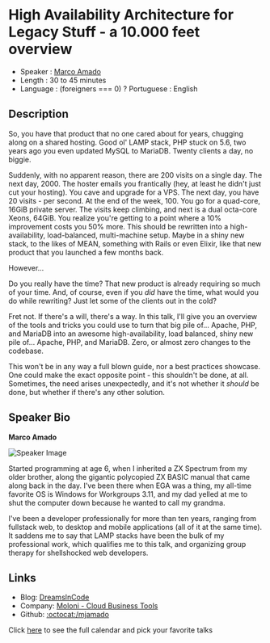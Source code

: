 High Availability Architecture for Legacy Stuff - a 10.000 feet overview
========================

* Speaker   : [Marco Amado](https://pixels.camp/mjamado)
* Length    : 30 to 45 minutes
* Language  : (foreigners === 0) ? Portuguese : English

Description
-----------

So, you have that product that no one cared about for years, chugging along on
a shared hosting. Good ol' LAMP stack, PHP stuck on 5.6, two years ago you even
updated MySQL to MariaDB. Twenty clients a day, no biggie.

Suddenly, with no apparent reason, there are 200 visits on a single day. The
next day, 2000. The hoster emails you frantically (hey, at least he didn't just
cut your hosting). You cave and upgrade for a VPS. The next day, you have 20
visits - per second. At the end of the week, 100. You go for a quad-core, 16GiB
private server. The visits keep climbing, and next is a dual octa-core Xeons,
64GiB. You realize you're getting to a point where a 10% improvement costs you
50% more. This should be rewritten into a high-availability, load-balanced,
multi-machine setup. Maybe in a shiny new stack, to the likes of MEAN,
something with Rails or even Elixir, like that new product that you launched a
few months back.

However...

Do you really have the time? That new product is already requiring so much of
your time. And, of course, even if you *did* have the time, what would you do
while rewriting? Just let some of the clients out in the cold?

Fret not. If there's a will, there's a way. In this talk, I'll give you an
overview of the tools and tricks you could use to turn that big pile of...
Apache, PHP, and MariaDB into an awesome high-availability, load balanced,
shiny new pile of... Apache, PHP, and MariaDB. Zero, or almost zero changes to
the codebase.

This won't be in any way a full blown guide, nor a best practices showcase. One
could make the exact opposite point - this shouldn't be done, at all.
Sometimes, the need arises unexpectedly, and it's not whether it *should* be
done, but whether if there's any other solution.

Speaker Bio
-----------

**Marco Amado**

![Speaker Image](https://raw.githubusercontent.com/PixelsCamp/talks/master/img/marco_amado.jpg)

Started programming at age 6, when I inherited a ZX Spectrum from my older
brother, along the gigantic polycopied ZX BASIC manual that came along back in
the day. I've been there when EGA was a thing, my all-time favorite OS is
Windows for Workgroups 3.11, and my dad yelled at me to shut the computer down
because he wanted to call my grandma.

I've been a developer professionally for more than ten years, ranging from
fullstack web, to desktop and mobile applications (all of it at the same time).
It saddens me to say that LAMP stacks have been the bulk of my professional
work, which qualifies me to this talk, and organizing group therapy for
shellshocked web developers.

Links
-----

* Blog: [DreamsInCode](http://www.dreamsincode.com/)
* Company: [Moloni - Cloud Business Tools](https://www.moloni.com/)
* Github: [:octocat:/mjamado](http://github.com/mjamado)

Click [here][1] to see the full calendar and pick your favorite talks

[1]: https://pixels.camp/schedule/

